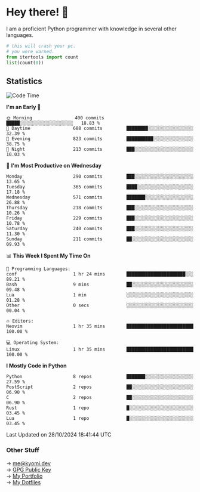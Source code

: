 # Hey there! 👋

I am a proficient Python programmer with knowledge in several other languages.

```py
# this will crash your pc.
# you were warned.
from itertools import count
list(count(0))
```

## Statistics
<!--START_SECTION:waka-->
![Code Time](http://img.shields.io/badge/Code%20Time-1%2C619%20hrs%2011%20mins-blue)

**I'm an Early 🐤** 

```text
🌞 Morning                400 commits         █████░░░░░░░░░░░░░░░░░░░░   18.83 % 
🌆 Daytime                688 commits         ████████░░░░░░░░░░░░░░░░░   32.39 % 
🌃 Evening                823 commits         ██████████░░░░░░░░░░░░░░░   38.75 % 
🌙 Night                  213 commits         ███░░░░░░░░░░░░░░░░░░░░░░   10.03 % 
```
📅 **I'm Most Productive on Wednesday** 

```text
Monday                   290 commits         ███░░░░░░░░░░░░░░░░░░░░░░   13.65 % 
Tuesday                  365 commits         ████░░░░░░░░░░░░░░░░░░░░░   17.18 % 
Wednesday                571 commits         ███████░░░░░░░░░░░░░░░░░░   26.88 % 
Thursday                 218 commits         ███░░░░░░░░░░░░░░░░░░░░░░   10.26 % 
Friday                   229 commits         ███░░░░░░░░░░░░░░░░░░░░░░   10.78 % 
Saturday                 240 commits         ███░░░░░░░░░░░░░░░░░░░░░░   11.30 % 
Sunday                   211 commits         ██░░░░░░░░░░░░░░░░░░░░░░░   09.93 % 
```


📊 **This Week I Spent My Time On** 

```text
💬 Programming Languages: 
conf                     1 hr 24 mins        ██████████████████████░░░   89.21 % 
Bash                     9 mins              ██░░░░░░░░░░░░░░░░░░░░░░░   09.48 % 
Lua                      1 min               ░░░░░░░░░░░░░░░░░░░░░░░░░   01.28 % 
Other                    0 secs              ░░░░░░░░░░░░░░░░░░░░░░░░░   00.04 % 

🔥 Editors: 
Neovim                   1 hr 35 mins        █████████████████████████   100.00 % 

💻 Operating System: 
Linux                    1 hr 35 mins        █████████████████████████   100.00 % 
```

**I Mostly Code in Python** 

```text
Python                   8 repos             ███████░░░░░░░░░░░░░░░░░░   27.59 % 
PostScript               2 repos             ██░░░░░░░░░░░░░░░░░░░░░░░   06.90 % 
C                        2 repos             ██░░░░░░░░░░░░░░░░░░░░░░░   06.90 % 
Rust                     1 repo              █░░░░░░░░░░░░░░░░░░░░░░░░   03.45 % 
Lua                      1 repo              █░░░░░░░░░░░░░░░░░░░░░░░░   03.45 % 
```




 Last Updated on 28/10/2024 18:41:44 UTC
<!--END_SECTION:waka-->

### Other Stuff

→ [me@kyomi.dev](mailto:me@kyomi.dev)\
→ [GPG Public Key](https://github.com/bitterteriyaki.gpg)\
→ [My Portfolio](https://kyomi.dev)\
→ [My Dotfiles](https://github.com/bitterteriyaki/dotfiles)

